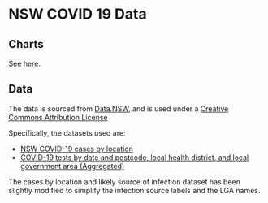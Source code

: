 # NSW COVID 19 Data

## Charts

See [here](https://swsphn.github.io/nsw-covid-19-data/).

## Data

The data is sourced from [Data.NSW](https://data.nsw.gov.au),
and is used under a [Creative Commons Attribution License](https://opendefinition.org/licenses/cc-by/)

Specifically, the datasets used are:

- [NSW COVID-19 cases by location](https://data.nsw.gov.au/data/dataset/covid-19-cases-by-location/resource/21304414-1ff1-4243-a5d2-f52778048b29)
- [COVID-19 tests by date and postcode, local health district, and local government area (Aggregated)](https://data.nsw.gov.au/data/dataset/nsw-covid-19-tests-by-location/resource/fb95de01-ad82-4716-ab9a-e15cf2c78556)

The cases by location and likely source of infection dataset has been slightly modified to simplify the infection source labels and the LGA names.
